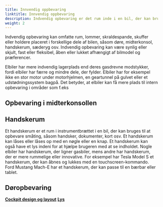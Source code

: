 ```yaml
---
title: Innvendig oppbevaring
linktitle: Innvendig oppbevaring
description: Indvendig opbevaring er det rum inde i en bil, der kan bruges til at opbevare personlige ejendele, såsom telefoner, punge, nøgler, drikkevarer osv.
weight: 2
---
```

<!-- markdownlint-disable MD033 -->

Indvendig opbevaring kan omfatte rum, lommer, skraldespande, skuffer eller holdere placeret i forskellige dele af bilen, såsom døre, midterkonsol, handskerum, sæderyg osv. Indvendig opbevaring kan være synlig eller skjult, fast eller fleksibel, åben eller lukket afhængigt af bilmodel og præferencer.

Elbiler har mere indvendig lagerplads end deres gasdrevne modstykker, fordi elbiler har færre og mindre dele, der fylder. Elbiler har for eksempel ikke en stor motor under motorhjelmen, en geartunnel på gulvet eller et udstødningssystem bagpå. Det betyder, at elbiler kan få mere plads til intern opbevaring i områder som f.eks


## Opbevaring i midterkonsollen

## Handskerum

Et handskerum er et rum i instrumentbrættet i en bil, der kan bruges til at opbevare småting, såsom handsker, dokumenter, kort osv. Et handskerum kan låses eller låses op med en nøgle eller en knap. Et handskerum kan også have et lys indeni for at hjælpe brugeren med at se indholdet. Nogle elbiler har handskerum, der ligner gasbiler, mens andre har handskerum, der er mere rummelige eller innovative. For eksempel har Tesla Model S et handskerum, der kan åbnes og lukkes med en touchscreen-kommando. Ford Mustang Mach-E har et handskerum, der kan passe til en bærbar eller tablet.

## Døropbevaring


<div class="mt-3 mb-3">
    <a href="../cockpitdesign/" class="text-decoration-none text-black"><strong><i class="bi-arrow-left"></i> Cockpit design og layout</strong></a>
    <a href="../../lights/" class="text-decoration-none text-black float-end"><strong>Lys <i class="bi-arrow-right"></i></strong></a>
</div>
